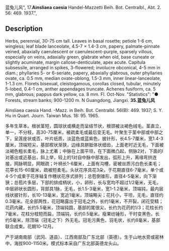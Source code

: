 蓝兔儿风",
17.**Ainsliaea caesia** Handel-Mazzetti Beih. Bot. Centralbl., Abt. 2. 56: 469. 1937.",

## Description
Herbs, perennial, 30-75 cm tall. Leaves in basal rosette; petiole 1-6 cm, wingless; leaf blade lanceolate, 4.5-7 × 1.4-3 cm, papery, palmate-pinnate veined, abaxially caerulescent or caerulescent-purple, sparsely villous, especially on veins, adaxially green, glabrate when old, base cuneate or slightly acuminate, margin callose-denticulate, apex acute. Capitula subsessile, arranged in spikes, 3-flowered; involucre obconical, 4-5 mm in diam.; phyllaries 5- or 6-seriate, papery, abaxially glabrous, outer phyllaries ovate, ca. 0.5 mm, median ovate-oblong, 1.5-3 mm, inner linear-lanceolate, 1-1.3 cm. Florets bisexual, cleistogamous, corollas closed, tubular, minutely 5-lobed, 0.4-1 cm, anther appendages truncate. Achenes fusiform, ca. 5 mm, glabrous; pappus dark yellow, ca. 8 mm. Fl. Oct-Nov.
  "Statistics": "● Forests, stream banks; 900-1200 m. N Guangdong, Jiangxi.
**35.蓝兔儿风**

Ainsliaea caesia Hand. -Mazz. in Beih. Bot. Centralbl. 56(B): 469. 1937; S. Y. Hu in Quart. Journ. Taiwan Mus. 18: 95. 1965.

多年生草本。根状茎短，圆球状或横走而呈结节状，根颈被淡褐色绒毛。茎直立，单一，不分枝，高30-75厘米，被疏柔毛或最后变无毛。叶聚生于茎中部或中部之下，呈莲座状或否，叶片纸质，淡蓝色或蓝紫色，披针形，长4.5-7厘米，宽1.4-3厘米，顶端短尖，基部楔状渐狭，边缘具胼胝体状细齿，上面老时近无毛，下面被淡褐色粗长柔毛，脉上尤著；中脉在上面平坦，在下面微凸起，侧脉2对，下面的I对基出或近基出，斜上举，较上的1对自中脉中部发出，弧形上升，离缘弯拱连接，网脉明显，网眼疏；叶柄长1-6厘米，上面有沟槽，密被丝质污白色长柔毛；花葶长15-60厘米，疏被短柔毛。头状花序具花3朵，于花期直径6-7毫米，单个或4-5个成束于花序轴复作穗状花序式排列；总苞倒锥形，直径4-5毫米，向下渐狭；总苞片多层，下部的排成柄状，小，卵形，长与宽均不超过1/2毫米，无毛，中层卵状长圆形，背部具1脉，无毛，长1.5-3毫米，宽1-1.2毫米，顶端钝，最内层线状披针形，长10-13毫米，宽近1毫米，顶端略尖；花托小，平坦，无毛，直径约0.3毫米。花全部两性，花冠略露出于冠毛之外，长约1毫米，不开裂，闭花受精；花药内藏，长约5.5毫米，顶端钝圆，基部的尾很尖，长约为花药的1/3；花柱长约7毫米，花柱分枝短而扁，顶端钝，长约0.5毫米。瘦果纺锤形，干时变黑色，长约5毫米，除顶端（冠毛之下）外无毛。冠毛污黄色，羽毛状，长约8毫米，基部联合成束。花期10-12月。

产于湖南南部（武冈、道县）、江西南部及广东北部（英德）。生于山地水旁或密林中，海拔900-1150米。模式标本采自广东北部英德龙头山。
